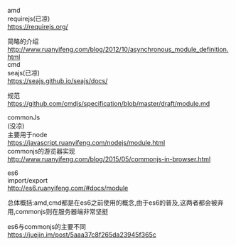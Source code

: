 amd  
  requirejs(已凉)  
  https://requirejs.org/  
    
  简略的介绍  
    http://www.ruanyifeng.com/blog/2012/10/asynchronous_module_definition.html  
cmd  
  seajs(已凉)  
  https://seajs.github.io/seajs/docs/  
    
  规范  
    https://github.com/cmdjs/specification/blob/master/draft/module.md  
    
commonJs  
  (没凉)  
  主要用于node  
  https://javascript.ruanyifeng.com/nodejs/module.html  
  commonjs的游览器实现  
    http://www.ruanyifeng.com/blog/2015/05/commonjs-in-browser.html  
    
es6  
  import/export  
  http://es6.ruanyifeng.com/#docs/module  
  
    
  总体概括:amd,cmd都是在es6之前使用的概念,由于es6的普及,这两者都会被弃用,commonjs则在服务器端非常坚挺  
  
  es6与commonjs的主要不同  
  https://juejin.im/post/5aaa37c8f265da23945f365c  
  

